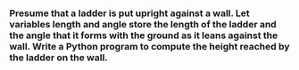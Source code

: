 ### Presume that a ladder is put upright against a wall.  Let variables length and angle store the length of the ladder and the angle that  it forms with the ground as it leans against the wall.  Write a Python program to compute the height reached by the ladder on the wall.
